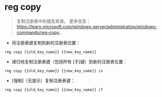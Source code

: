 # reg copy

> 复制注册表中的键及其值。
> 更多信息：<https://learn.microsoft.com/windows-server/administration/windows-commands/reg-copy>。

- 将注册表键复制到新的注册表位置：

`reg copy {{old_key_name}} {{new_key_name}}`

- 递归地复制注册表键（包括所有 [子]键）到新的注册表位置：

`reg copy {{old_key_name}} {{new_key_name}} /s`

- [强制]（无提示）复制注册表键：

`reg copy {{old_key_name}} {{new_key_name}} /f`